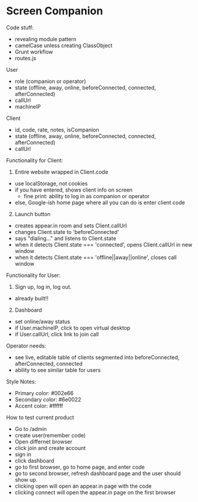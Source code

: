 ﻿# Screen Companion

Code stuff:
 - revealing module pattern
 - camelCase unless creating ClassObject
 - Grunt workflow
 - routes.js

User
 - role (companion or operator)
 - state (offline, away, online, beforeConnected, connected, afterConnected)
 - callUrl
 - machineIP

Client
 - id, code, rate, notes, isCompanion
 - state (offline, away, online, beforeConnected, connected, afterConnected)
 - callUrl


Functionality for Client:

1. Entire website wrapped in Client.code
 - use localStorage, not cookies
 - if you have entered, shows client info on screen
    - fine print: ability to log in as companion or operator
 - else, Google-ish home page where all you can do is enter client code

2. Launch button
 - creates appear.in room and sets Client.callUrl
 - changes Client.state to 'beforeConnected'
 - says "dialing..." and listens to Client.state
 - when it detects Client.state === 'connected', opens Client.callUrl in new window
 - when it detects Client.state === 'offline||away||online', closes call window


Functionality for User:

1. Sign up, log in, log out.
 - already built!!

2. Dashboard
 - set online/away status
 - if User.machineIP, click to open virtual desktop
 - if User.callUrl, click link to join call


Operator needs:
 - see live, editable table of clients segmented into beforeConnected, afterConnected, connected
 - ability to see similar table for users


Style Notes:
 - Primary color: #002e66
 - Secondary color: #6e0022
 - Accent color: #ffffff
 
 How to test current product
  - Go to /admin
  - create user(remember code)
  - Open differnet browser
  - click join and create account
  - sign in
  - click dashboard
  - go to first browser, go to home page, and enter code
  - go to second browser, refresh dashboard page and the user should show up.
  - clicking open will open an appear.in page with the code
  - clicking connect will open the appear.in page on the first browser